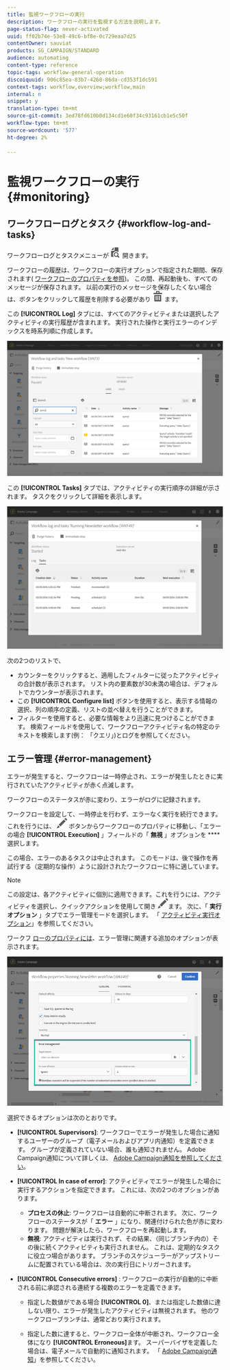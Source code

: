 ```yaml
---
title: 監視ワークフローの実行
description: ワークフローの実行を監視する方法を説明します。
page-status-flag: never-activated
uuid: ff02b74e-53e8-49c6-bf8e-0c729eaa7d25
contentOwner: sauviat
products: SG_CAMPAIGN/STANDARD
audience: automating
content-type: reference
topic-tags: workflow-general-operation
discoiquuid: 906c85ea-83b7-4268-86da-cd353f1dc591
context-tags: workflow,overview;workflow,main
internal: n
snippet: y
translation-type: tm+mt
source-git-commit: 3ed78fd610b0d134cd1e60f34c93161cb1e5c50f
workflow-type: tm+mt
source-wordcount: '577'
ht-degree: 2%

---
```



# 監視ワークフローの実行 {#monitoring}

## ワークフローログとタスク {#workflow-log-and-tasks}

ワークフローログとタスクメニューが ![](assets/printpreview_darkgrey-24px.png) 開きます。

ワークフローの履歴は、ワークフローの実行オプションで指定された期間、保存されます( [ワークフローのプロパティを参照](#workflow-properties))。 この間、再起動後も、すべてのメッセージが保存されます。 以前の実行のメッセージを保存したくない場合は、ボタンをクリックして履歴を削除する必要があり ![](assets/delete_darkgrey-24px.png) ます。

この **[!UICONTROL Log]** タブには、すべてのアクティビティまたは選択したアクティビティの実行履歴が含まれます。 実行された操作と実行エラーのインデックスを時系列順に作成します。

![](assets/wkf_execution_4.png)

この **[!UICONTROL Tasks]** タブでは、アクティビティの実行順序の詳細が示されます。 タスクをクリックして詳細を表示します。

![](assets/wkf_execution_5.png)

次の2つのリストで、

* カウンターをクリックすると、適用したフィルターに従ったアクティビティの合計数が表示されます。 リスト内の要素数が30未満の場合は、デフォルトでカウンターが表示されます。
* この **[!UICONTROL Configure list]** ボタンを使用すると、表示する情報の選択、列の順序の定義、リストの並べ替えを行うことができます。
* フィルターを使用すると、必要な情報をより迅速に見つけることができます。 検索フィールドを使用して、ワークフローアクティビティ名の特定のテキストを検索します(例： 「クエリ」)とログを参照してください。

## エラー管理 {#error-management}

エラーが発生すると、ワークフローは一時停止され、エラーが発生したときに実行されていたアクティビティが赤く点滅します。

ワークフローのステータスが赤に変わり、エラーがログに記録されます。

ワークフローを設定して、一時停止を行わず、エラーなく実行を続行できます。 これを行うには、 ![](assets/edit_darkgrey-24px.png) ボタンからワークフローのプロパティに移動し、「エラーの場合 **[!UICONTROL Execution]** 」フィールドの「 **無視** 」オプションを **** 選択します。

この場合、エラーのあるタスクは中止されます。 このモードは、後で操作を再試行する（定期的な操作）ように設計されたワークフローに特に適しています。

>[!NOTE]
>
>この設定は、各アクティビティに個別に適用できます。これを行うには、アクティビティを選択し、クイックアクションを使用して開き ![](assets/edit_darkgrey-24px.png)ます。 次に、「 **実行オプション** 」タブでエラー管理モードを選択します。 「 [アクティビティ実行オプション](#activity-execution-options)」を参照してください。

ワークフ [ローのプロパティには](#workflow-properties)、エラー管理に関連する追加のオプションが表示されます。

![](assets/wkf_execution_error.png)

選択できるオプションは次のとおりです。

* **[!UICONTROL Supervisors]**: ワークフローでエラーが発生した場合に通知するユーザーのグループ（電子メールおよびアプリ内通知）を定義できます。 グループが定義されていない場合、誰も通知されません。 Adobe Campaign通知について詳しくは、 [Adobe Campaign通知を参照してください](../../administration/using/sending-internal-notifications.md)。

* **[!UICONTROL In case of error]**: アクティビティでエラーが発生した場合に実行するアクションを指定できます。 これには、次の2つのオプションがあります。

   * **プロセスの休止**: ワークフローは自動的に中断されます。 次に、ワークフローのステータスが「 **エラー** 」になり、関連付けられた色が赤に変わります。 問題が解決したら、ワークフローを再起動します。
   * **無視**: アクティビティは実行されず、その結果、（同じブランチ内の）その後に続くアクティビティも実行されません。 これは、定期的なタスクに役立つ場合があります。 ブランチのスケジューラーがアップストリームに配置されている場合は、次の実行日にトリガーされます。

* **[!UICONTROL Consecutive errors]** : ワークフローの実行が自動的に中断される前に承認される連続する複数のエラーを定義できます。

   * 指定した数値がである場合 **[!UICONTROL 0]**、または指定した数値に達しない限り、エラーが発生したアクティビティは無視されます。 他のワークフローブランチは、通常どおり実行されます。

   * 指定した数に達すると、ワークフロー全体が中断され、ワークフロー全体になり **[!UICONTROL Erroneous]**&#x200B;ます。 スーパーバイザを定義した場合は、電子メールで自動的に通知されます。 「 [Adobe Campaign通知](../../administration/using/sending-internal-notifications.md)」を参照してください。

